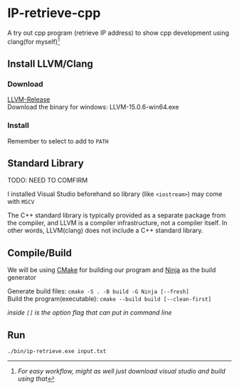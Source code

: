 # IP-retrieve-cpp
A try out cpp program (retrieve IP address) to show cpp development using clang(for myself)[^1]

## Install LLVM/Clang
### Download 
[LLVM-Release](https://github.com/llvm/llvm-project/releases)   
Download the binary for windows: LLVM-15.0.6-win64.exe
### Install
Remember to select to add to `PATH`

## Standard Library
TODO: NEED TO COMFIRM

I installed Visual Studio beforehand so library (like `<iostream>`) may come with `MSCV`

The C++ standard library is typically provided as a separate package from the compiler, and LLVM is a compiler infrastructure, not a compiler itself. In other words, LLVM(clang) does not include a C++ standard library.

## Compile/Build
We will be using [CMake](https://cmake.org/download/) for building our program and [Ninja](https://ninja-build.org/) as the build generator

Generate build files: `cmake -S . -B build -G Ninja [--fresh]`  
Build the program(executable): `cmake --build build [--clean-first]`  

*inside `[]` is the option flag that can put in command line*  

## Run
`./bin/ip-retrieve.exe input.txt`


[^1]: *For easy workflow, might as well just download visual studio and build using that*